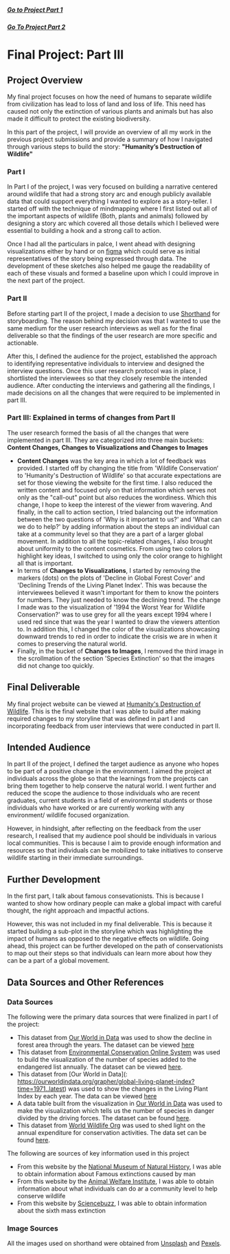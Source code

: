 ##### [Go to Project Part 1](FinalProject1.md)
##### [Go To Project Part 2](FinalProject2.md)

# Final Project: Part III
## Project Overview
My final project focuses on how the need of humans to separate wildlife from civilization has lead to loss of land and loss of life. This need has caused not only the extinction of various plants and animals but has also made it difficult to protect the existing biodiversity. 

In this part of the project, I will provide an overview of all my work in the previous project submissions and provide a summary of how I navigated through various steps to build the story: **"Humanity’s Destruction of Wildlife"**

### Part I
In Part I of the project, I was very focused on building a narrative centered around wildlife that had a strong story arc and enough publicly available data that could support everything I wanted to explore as a story-teller. I started off with the technique of mindmapping where I first listed out all of the important aspects of wildlife (Both, plants and animals) followed by designing a story arc which covered all those details which I believed were essential to building a hook and a strong call to action. 

Once I had all the particulars in palce, I went ahead with designing visualizations either by hand or on [figma](https://www.figma.com/) which could serve as initial representatives of the story being expressed through data. The development of these sketches also helped me gauge the readability of each of these visuals and formed a baseline upon which I could improve in the next part of the project. 

### Part II
Before starting part II of the project, I made a decision to use [Shorthand](https://shorthand.com/) for storyboarding. The reason behind my decision was that I wanted to use the same medium for the user research interviews as well as for the final deliverable so that the findings of the user research are more specific and actionable.  

After this, I defined the audience for the project, established the approach to identifying representative individuals to interview and designed the interview questions. Once this user research protocol was in place, I shortlisted the interviewees so that they closely resemble the intended audience. 
After conducting the interviews and gathering all the findings, I made decisions on all the changes that were required to be implemented in part III.

### Part III: Explained in terms of changes from Part II
The user research formed the basis of all the changes that were implemented in part III. They are categorized into three main buckets: **Content Changes, Changes to Visualizations and Changes to Images**

- **Content Changes** was the key area in which a lot of feedback was provided. I started off by changing the title from 'Wildlife Conservation‘ to 'Humanity's Destruction of Wildlife' so that accurate expectations are set for those viewing the website for the first time. I also reduced the written content and focused only on that information which serves not only as the "call-out" point but also reduces the wordiness. Which this change, I hope to keep the interest of the viewer from wavering. And finally, in the call to action section, I tried balancing out the information between the two questions of 'Why is it important to us?' and 'What can we do to help?' by adding information about the steps an individual can take at a community level so that they are a part of a larger global movement. 
In addition to all the topic-related changes, I also brought about uniformity to the content cosmetics. From using two colors to highlight key ideas, I switched to using only the color orange to highlight all that is important.  
- In terms of **Changes to Visualizations**, I started by removing the markers (dots) on the plots of 'Decline in Global Forest Cover' and 'Declining Trends of the Living Planet Index'. This was because the interviewees believed it wasn't important for them to know the pointers for numbers. They just needed to know the declining trend. The change I made was to the visualization of '1994 the Worst Year for Wildlife Conservation?' was to use grey for all the years except 1994 where I used red since that was the year I wanted to draw the viewers attention to. In addition this, I changed the color of the visualizations showcasing downward trends to red in order to indicate the crisis we are in when it comes to preserving the natural world. 
- Finally, in the bucket of **Changes to Images**, I removed the third image in the scrollmation of the section 'Species Extinction' so that the images did not change too quickly.

## Final Deliverable
My final project website can be viewed at [Humanity's Destruction of Wildlife](https://carnegiemellon.shorthandstories.com/humanity-s-destruction-of-wildlife/index.html). This is the final website that I was able to build after making required changes to my storyline that was defined in part I and incorporating feedback from user interviews that were conducted in part II. 

## Intended Audience 
In part II of the project, I defined the target audience as anyone who hopes to be part of a positive change in the environment. I aimed the project at individuals across the globe so that the learnings from the projects can bring them together to help conserve the natural world. I went further and reduced the scope the audience to those individuals who are recent graduates, current students in a field of environmental students or those individuals who have worked or are currently working with any environment/ wildlife focused organization.  

However, in hindsight, after reflecting on the feedback from the user research, I realised that my audience pool should be individuals in various local communities. This is because I aim to provide enough information and resources so that individuals can be mobilized to take initiatives to conserve wildlife starting in their immediate surroundings.   

## Further Development
In the first part, I talk about famous consevationists. This is because I wanted to show how ordinary people can make a global impact with careful thought, the right approach and impactful actions. 

However, this was not included in my final deliverable. This is because it started building a sub-plot in the storyline which was highlighting the impact of humans as opposed to the negative effects on wildlife. 
Going ahead, this project can be further developed on the path of conservationists to map out their steps so that individuals can learn more about how they can be a part of a global movement.

## Data Sources and Other References

### Data Sources
The following were the primary data sources that were finalized in part I of the project:
- This dataset from [Our World in Data](https://ourworldindata.org/forest-area) was used to show the decline in forest area through the years. The dataset can be viewed [here](forest-area-km.csv)
- This dataset from [Environmental Conservation Online System](https://ecos.fws.gov/ecp/report/species-listings-by-year-totals) was used to build the visualization of the number of species added to the endangered list annually. The dataset can be viewed [here](species-listings-by-year-totals-report.csv).
- This dataset from [Our World in Data](: https://ourworldindata.org/grapher/global-living-planet-index?time=1971..latest) was used to show the changes in the Living Plant Index by each year. The data can be viewed [here](global-living-planet-index.csv)
- A data table built from the visualization in [Our World in Data](https://ourworldindata.org/threats-to-wildlife) was used to make the visualization which tells us the number of species in danger divided by the driving forces. The dataset can be found [here](Endangerment_Reason.xlsx).
- This dataset from [World Wildlife Org](https://www.worldwildlife.org/about/financials) was used to shed light on the annual expenditure for conservation activities. The data set can be found [here](Expenditure_Annual.xlsx).

The following are sources of key information used in this project
- From this website by the [National Museum of Natural History](https://naturalhistory.si.edu/education/teaching-resources/paleontology/extinction-over-time), I was able to obtain information about Famous extinctions caused by man
- From this website by the [Animal Welfare Institute](https://awionline.org/content/what-you-can-do-wildlife#:~:text=One%20of%20the%20easiest%20and,and%20taking%20out%20old%20fences), I was able to obtain information about what individuals can do ar a community level to help conserve wildlife
- From this website by [Sciencebuzz](https://www.sciencebuzz.com/our-sixth-mass-extinction/), I was able to obtain information about the sixth mass extinction

### Image Sources
All the images used on shorthand were obtained from [Unsplash](https://unsplash.com/) and [Pexels](https://www.pexels.com/). 
